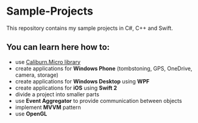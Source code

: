 # Sample-Projects
This repository contains my sample projects in C#, C++ and Swift.

## You can learn here how to:
- use [Caliburn.Micro library](https://github.com/Caliburn-Micro/Caliburn.Micro)
- create applications for **Windows Phone** (tombstoning, GPS, OneDrive, camera, storage)
- create applications for **Windows Desktop** using **WPF**
- create applications for **iOS** using **Swift 2**
- divide a project into smaller parts
- use **Event Aggregator** to provide communication between objects
- implement **MVVM** pattern
- use **OpenGL**
